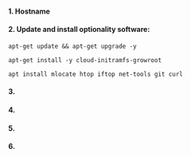 #### 1. Hostname
#### 2. Update and install optionality software:
```
apt-get update && apt-get upgrade -y
```
```
apt-get install -y cloud-initramfs-growroot
```
```
apt install mlocate htop iftop net-tools git curl
```
#### 3. 
#### 4. 
#### 5. 
#### 6. 
